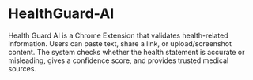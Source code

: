 # HealthGuard-AI
Health Guard AI is a Chrome Extension that validates health-related information. Users can paste text, share a link, or upload/screenshot content. The system checks whether the health statement is accurate or misleading, gives a confidence score, and provides trusted medical sources.
